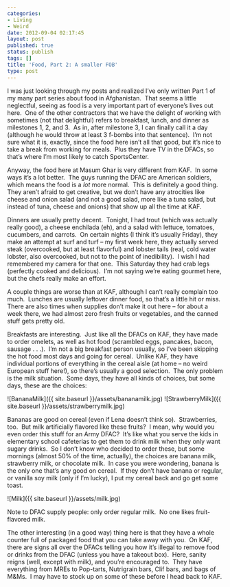 ```yaml
---
categories:
- Living
- Weird
date: 2012-09-04 02:17:45
layout: post
published: true
status: publish
tags: []
title: 'Food, Part 2: A smaller FOB'
type: post
---
```


I was just looking through my posts and realized I’ve only written Part 1 of
my many part series about food in Afghanistan.  That seems a little
neglectful, seeing as food is a very important part of everyone’s lives out
here.  One of the other contractors that we have the delight of working with
sometimes (not that delightful) refers to breakfast, lunch, and dinner as
milestones 1, 2, and 3.  As in, after milestone 3, I can finally call it a day
(although he would throw at least 3 f-bombs into that sentence).  I’m not sure
what it is, exactly, since the food here isn’t all that good, but it’s nice to
take a break from working for meals.  Plus they have TV in the DFACs, so
that’s where I’m most likely to catch SportsCenter.

Anyway, the food here at Masum Ghar is very different from KAF.  In some ways
it’s a lot better.  The guys running the DFAC are American soldiers, which
means the food is a _lot_ more normal.  This is definitely a good thing.  They
aren’t afraid to get creative, but we don’t have any atrocities like cheese
and onion salad (and not a good salad, more like a tuna salad, but instead of
tuna, cheese and onions) that show up all the time at KAF.

Dinners are usually pretty decent.  Tonight, I had trout (which was actually
really good), a cheese enchilada (eh), and a salad with lettuce, tomatoes,
cucumbers, and carrots.  On certain nights (I think it’s usually Friday), they
make an attempt at surf and turf – my first week here, they actually served
steak (overcooked, but at least flavorful) and lobster tails (real, cold water
lobster, also overcooked, but not to the point of inedibility).  I wish I had
remembered my camera for that one.  This Saturday they had crab legs
(perfectly cooked and delicious).  I’m not saying we’re eating gourmet here,
but the chefs really make an effort.

A couple things are worse than at KAF, although I can’t really complain too
much.  Lunches are usually leftover dinner food, so that’s a little hit or
miss.  There are also times when supplies don’t make it out here – for about a
week there, we had almost zero fresh fruits or vegetables, and the canned
stuff gets pretty old.

Breakfasts are interesting.  Just like all the DFACs on KAF, they have made to
order omelets, as well as hot food (scrambled eggs, pancakes, bacon, sausage .
. .).  I’m not a big breakfast person usually, so I’ve been skipping the hot
food most days and going for cereal.  Unlike KAF, they have individual
portions of everything in the cereal aisle (at home – no weird European stuff
here!), so there’s usually a good selection.  The only problem is the milk
situation.  Some days, they have all kinds of choices, but some days, these
are the choices:

![BananaMilk]({{ site.baseurl }}/assets/bananamilk.jpg) ![StrawberryMilk]({{
site.baseurl }}/assets/strawberrymilk.jpg)

Bananas are good on cereal (even if Lena doesn’t think so).  Strawberries,
too.  But milk artificially flavored like these fruits?  I mean, why would you
even order this stuff for an Army DFAC?  It’s like what you serve the kids in
elementary school cafeterias to get them to drink milk when they only want
sugary drinks.  So I don’t know who decided to order these, but some mornings
(almost 50% of the time, actually), the choices are banana milk, strawberry
milk, or chocolate milk.  In case you were wondering, banana is the only one
that’s any good on cereal.  If they don’t have banana or regular, or vanilla
soy milk (only if I’m lucky), I put my cereal back and go get some toast.

![Milk]({{ site.baseurl }}/assets/milk.jpg)

Note to DFAC supply people: only order regular milk.  No one likes fruit-
flavored milk.

The other interesting (in a good way) thing here is that they have a whole
counter full of packaged food that you can take away with you.  On KAF, there
are signs all over the DFACs telling you how it’s illegal to remove food or
drinks from the DFAC (unless you have a takeout box).  Here, sanity reigns
(well, except with milk), and you’re encouraged to.  They have everything from
MREs to Pop-tarts, Nutrigrain bars, Clif bars, and bags of M&Ms.  I may have
to stock up on some of these before I head back to KAF.